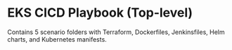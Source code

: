 # EKS CICD Playbook (Top-level)
Contains 5 scenario folders with Terraform, Dockerfiles, Jenkinsfiles, Helm charts, and Kubernetes manifests.
